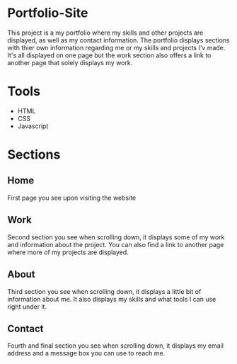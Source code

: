 # Portfolio-Site
This project is a my portfolio where my skills and other projects are displayed, as well as my contact information. The portfolio displays sections with thier own information regarding me or my skills and projects I'v made. It's all displayed on one page but the work section also offers a link to another page that solely displays my work. 

# Tools 
- HTML 
- CSS
- Javascript

# Sections 
## Home 
First page you see upon visiting the website

## Work
Second section you see when scrolling down, it displays some of my work and information about the project. You can also find a link to another page where more of my projects are displayed.

## About 
Third section you see when scrolling down, it displays a little bit of information about me. It also displays my skills and what tools I can use right under it.

## Contact 
Fourth and final section you see when scrolling down, it displays my email address and a message box you can use to reach me. 
